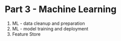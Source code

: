 # Part 3 - Machine Learning

1. ML - data cleanup and preparation
2. ML - model training and deployment
3. Feature Store